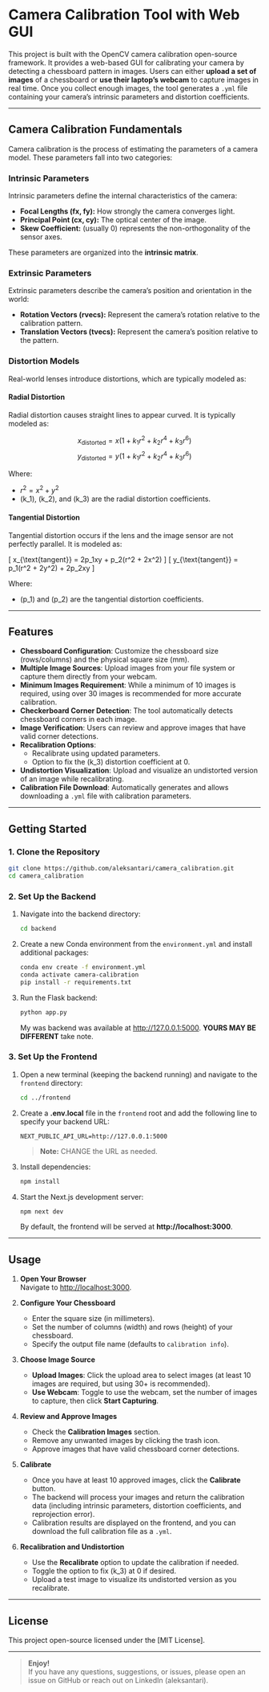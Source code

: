 
# Camera Calibration Tool with Web GUI

This project is built with the OpenCV camera calibration open-source framework. It provides a web-based GUI for calibrating your camera by detecting a chessboard pattern in images. Users can either **upload a set of images** of a chessboard or **use their laptop’s webcam** to capture images in real time. Once you collect enough images, the tool generates a `.yml` file containing your camera’s intrinsic parameters and distortion coefficients.

---

## Camera Calibration Fundamentals

Camera calibration is the process of estimating the parameters of a camera model. These parameters fall into two categories:

### Intrinsic Parameters
Intrinsic parameters define the internal characteristics of the camera:
- **Focal Lengths (fx, fy):** How strongly the camera converges light.
- **Principal Point (cx, cy):** The optical center of the image.
- **Skew Coefficient:** (usually 0) represents the non-orthogonality of the sensor axes.

These parameters are organized into the **intrinsic matrix**.

### Extrinsic Parameters
Extrinsic parameters describe the camera’s position and orientation in the world:
- **Rotation Vectors (rvecs):** Represent the camera’s rotation relative to the calibration pattern.
- **Translation Vectors (tvecs):** Represent the camera’s position relative to the pattern.

### Distortion Models
Real-world lenses introduce distortions, which are typically modeled as:

#### Radial Distortion
Radial distortion causes straight lines to appear curved. It is typically modeled as:
  
$$
x_{\text{distorted}} = x (1 + k_1 r^2 + k_2 r^4 + k_3 r^6)
$$
$$
y_{\text{distorted}} = y (1 + k_1 r^2 + k_2 r^4 + k_3 r^6)
$$

Where:
- $r^2 = x^2 + y^2$
- \(k_1\), \(k_2\), and \(k_3\) are the radial distortion coefficients.

#### Tangential Distortion
Tangential distortion occurs if the lens and the image sensor are not perfectly parallel. It is modeled as:

\[
x_{\text{tangent}} = 2p_1xy + p_2(r^2 + 2x^2)
\]
\[
y_{\text{tangent}} = p_1(r^2 + 2y^2) + 2p_2xy
\]

Where:
- \(p_1\) and \(p_2\) are the tangential distortion coefficients.

---

## Features

- **Chessboard Configuration**: Customize the chessboard size (rows/columns) and the physical square size (mm).
- **Multiple Image Sources**: Upload images from your file system or capture them directly from your webcam.
- **Minimum Images Requirement**: While a minimum of 10 images is required, using over 30 images is recommended for more accurate calibration.
- **Checkerboard Corner Detection**: The tool automatically detects chessboard corners in each image.
- **Image Verification**: Users can review and approve images that have valid corner detections.
- **Recalibration Options**:  
  - Recalibrate using updated parameters.
  - Option to fix the \(k_3\) distortion coefficient at 0.
- **Undistortion Visualization**: Upload and visualize an undistorted version of an image while recalibrating.
- **Calibration File Download**: Automatically generates and allows downloading a `.yml` file with calibration parameters.

---

## Getting Started

### 1. Clone the Repository

```bash
git clone https://github.com/aleksantari/camera_calibration.git
cd camera_calibration
```

### 2. Set Up the Backend

1. Navigate into the backend directory:

   ```bash
   cd backend
   ```

2. Create a new Conda environment from the `environment.yml` and install additional packages:

   ```bash
   conda env create -f environment.yml
   conda activate camera-calibration
   pip install -r requirements.txt
   ```

3. Run the Flask backend:

   ```bash
   python app.py
   ```

   My was backend was available at http://127.0.0.1:5000. **YOURS MAY BE DIFFERENT** take note.

### 3. Set Up the Frontend

1. Open a new terminal (keeping the backend running) and navigate to the `frontend` directory:

   ```bash
   cd ../frontend
   ```

2. Create a **.env.local** file in the `frontend` root and add the following line to specify your backend URL:

   ```
   NEXT_PUBLIC_API_URL=http://127.0.0.1:5000
   ```

   > **Note:** CHANGE the URL as needed.

3. Install dependencies:

   ```bash
   npm install
   ```

4. Start the Next.js development server:

   ```bash
   npm next dev
   ```

   By default, the frontend will be served at **http://localhost:3000**.

---

## Usage

1. **Open Your Browser**  
   Navigate to [http://localhost:3000](http://localhost:3000).

2. **Configure Your Chessboard**
   - Enter the square size (in millimeters).
   - Set the number of columns (width) and rows (height) of your chessboard.
   - Specify the output file name (defaults to `calibration info`).

3. **Choose Image Source**
   - **Upload Images**: Click the upload area to select images (at least 10 images are required, but using 30+ is recommended).
   - **Use Webcam**: Toggle to use the webcam, set the number of images to capture, then click **Start Capturing**.

4. **Review and Approve Images**
   - Check the **Calibration Images** section.
   - Remove any unwanted images by clicking the trash icon.
   - Approve images that have valid chessboard corner detections.

5. **Calibrate**
   - Once you have at least 10 approved images, click the **Calibrate** button.
   - The backend will process your images and return the calibration data (including intrinsic parameters, distortion coefficients, and reprojection error).
   - Calibration results are displayed on the frontend, and you can download the full calibration file as a `.yml`.

6. **Recalibration and Undistortion**
   - Use the **Recalibrate** option to update the calibration if needed.
   - Toggle the option to fix \(k_3\) at 0 if desired.
   - Upload a test image to visualize its undistorted version as you recalibrate.

---

## License

This project open-source licensed under the [MIT License].

---

> **Enjoy!**  
> If you have any questions, suggestions, or issues, please open an issue on GitHub or reach out on LinkedIn (aleksantari).

